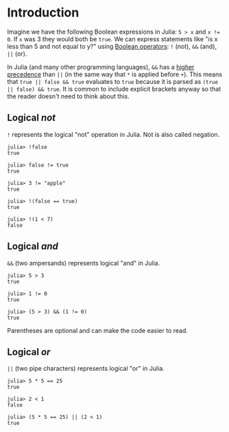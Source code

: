 # Introduction

Imagine we have the following Boolean expressions in Julia: `5 > x` and `x != 0`.
If `x` was 3 they would both be `true`.
We can express statements like "is x less than 5 and not equal to y?" using [Boolean operators](https://docs.julialang.org/en/v1/manual/mathematical-operations/#Boolean-Operators): `!` (not), `&&` (and), `||` (or).

In Julia (and many other programming languages), `&&` has a [higher precedence][operator-precedence] than `||` (in the same way that `*` is applied before `+`).
This means that `true || false && true` evaluates to `true` because it is parsed as `(true || false) && true`.
It is common to include explicit brackets anyway so that the reader doesn't need to think about this.

## Logical _not_

`!` represents the logical "not" operation in  Julia.
Not is also called negation.

```julia-repl
julia> !false
true

julia> false != true
true

julia> 3 != "apple"
true

julia> !(false == true)
true

julia> !(1 < 7)
false
```

## Logical _and_

`&&` (two ampersands) represents logical "and" in Julia.

```julia-repl
julia> 5 > 3
true

julia> 1 != 0
true

julia> (5 > 3) && (1 != 0)
true
```

Parentheses are optional and can make the code easier to read.

## Logical _or_

`||` (two pipe characters) represents logical "or" in Julia.

```julia-repl
julia> 5 * 5 == 25
true

julia> 2 < 1
false

julia> (5 * 5 == 25) || (2 < 1)
true
```

[operator-precedence]: https://docs.julialang.org/en/v1/manual/mathematical-operations/#Operator-Precedence-and-Associativity
